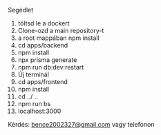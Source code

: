 Segédlet

1. töltsd le a dockert
2. Clone-ozd a main repository-t
3. a root mappában npm install
4. cd apps/backend
5. npm install
6. npx prisma generate
7. npm run db:dev:restart
8. Új terminál
9. cd apps/frontend
10. npm install
11. cd ../ ..
12. npm run bs
13. localhost:3000 

Kérdés: bence2002327@gmail.com vagy telefonon
